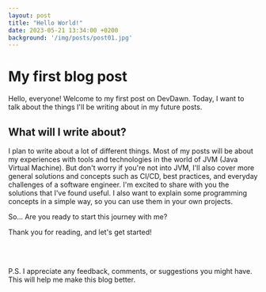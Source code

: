 ```yaml
---
layout: post
title: "Hello World!"
date: 2023-05-21 13:34:00 +0200
background: '/img/posts/post01.jpg'
---
```


# My first blog post

Hello, everyone! Welcome to my first post on DevDawn.
Today, I want to talk about the things I'll be writing about in my future posts.


## What will I write about?
I plan to write about a lot of different things. 
Most of my posts will be about my experiences with tools and technologies
in the world of JVM (Java Virtual Machine). But don't worry if you're not into JVM,
I'll also cover more general solutions and concepts such as CI/CD, best practices, 
and everyday challenges of a software engineer. 
I'm excited to share with you the solutions that I've found useful. 
I also want to explain some programming concepts in a simple way, 
so you can use them in your own projects.

So... Are you ready to start this journey with me?

Thank you for reading, and let's get started!

<br/><br/>

P.S. I appreciate any feedback, comments, or suggestions you might have. 
This will help me make this blog better.


<script src="https://utteranc.es/client.js"
        repo="wszlosek/DevNook"
        issue-term="title"
        theme="github-light"
        crossorigin="anonymous"
        async>
</script>
